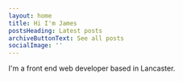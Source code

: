 ```yaml
---
layout: home
title: Hi I'm James
postsHeading: Latest posts
archiveButtonText: See all posts
socialImage: ''
---
```

I'm a front end web developer based in Lancaster.
